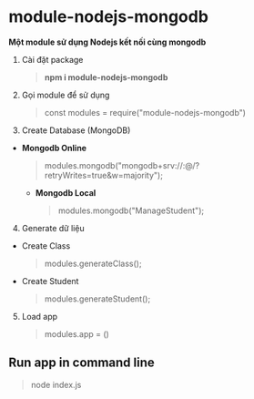 # module-nodejs-mongodb

**Một module sử dụng Nodejs kết nối cùng mongodb**

1.  Cài đặt package

    > **npm i module-nodejs-mongodb**

2.  Gọi module để sử dụng

    > const modules = require("module-nodejs-mongodb")

3.  Create Database (MongoDB)

- **Mongodb Online**
  > modules.mongodb("mongodb+srv://<username>:<password>@<url>/<db-name>?retryWrites=true&w=majority");
  - **Mongodb Local**
    > modules.mongodb("ManageStudent");

4. Generate dữ liệu

- Create Class
  > modules.generateClass();
- Create Student
  > modules.generateStudent();

5. Load app
   > modules.app = ()

## Run app in command line

> node index.js
